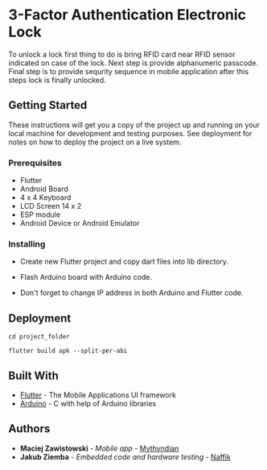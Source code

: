 # 3-Factor Authentication  Electronic Lock

To unlock a lock first thing to do is bring RFID card near RFID sensor indicated on case of the lock. Next step is provide alphanumeric passcode. Final step is to provide sequrity sequence in mobile application after this steps lock is finally unlocked.

## Getting Started

These instructions will get you a copy of the project up and running on your local machine for development and testing purposes. See deployment for notes on how to deploy the project on a live system.

### Prerequisites

* Flutter
* Android Board
* 4 x 4 Keyboard
* LCD Screen 14 x 2
* ESP module
* Android Device or Android Emulator

### Installing

* Create new Flutter project and copy dart files into lib directory.

* Flash Arduino board with Arduino code. 

* Don't forget to change IP address in both Arduino and Flutter code.

## Deployment

`cd project_folder`

`flutter build apk --split-per-abi`

## Built With

* [Flutter](https://flutter.dev/) - The Mobile Applications UI framework
* [Arduino](https://www.arduino.cc/reference/en/) - C with help of Arduino libraries


## Authors

* **Maciej Zawistowski** - *Mobile app* - [Mythyndian](https://github.com/Mythyndian)
* **Jakub Ziemba** - *Embedded code and hardware testing* - [Naffik](https://github.com/Naffik)
